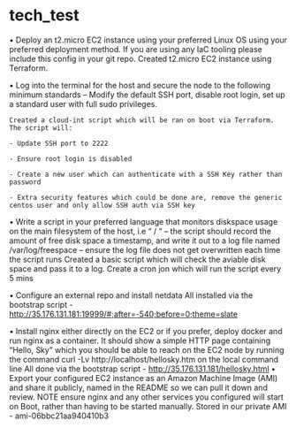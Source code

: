 # tech_test

•	Deploy an t2.micro EC2 instance using your preferred Linux OS using your preferred deployment method. If you are using any IaC tooling please include this config in your git repo. 
    Created t2.micro EC2 instance using Terraform.
    
•	Log into the terminal for the host and secure the node to the following minimum standards – Modify the default SSH port, disable root login, set up a standard user with full sudo privileges.

    Created a cloud-int script which will be ran on boot via Terraform. The script will:
    
    - Update SSH port to 2222
    
    - Ensure root login is disabled
    
    - Create a new user which can authenticate with a SSH Key rather than password
    
    - Extra security features which could be done are, remove the generic centos user and only allow SSH auth via SSH key 
    
•	Write a script in your preferred language that monitors diskspace usage on the main filesystem of the host, i.e “ / “ – the script should record the amount of free disk space a timestamp, and write it out to a log file named /var/log/freespace – ensure the log file does not get overwritten each time the script runs
    Created a basic script which will check the aviable disk space and pass it to a log. 
    Create a cron jon which will run the script every 5 mins

•	Configure an external repo and install netdata
    All installed via the bootstrap script - http://35.176.131.181:19999/#;after=-540;before=0;theme=slate

•	Install nginx either directly on the EC2 or if you prefer, deploy docker and run nginx as a container. It should show a simple HTTP page containing “Hello, Sky” which you should be able to reach on the EC2 node by running the command
curl -Lv http://localhost/hellosky.htm on the local command line
    All done via the bootstrap script - http://35.176.131.181/hellosky.html 
•	Export your configured EC2 instance as an Amazon Machine Image (AMI) and share it publicly, named in the README so we can pull it down and review. NOTE ensure nginx and any other services you configured will start on Boot, rather than having to be started manually.
    Stored in our private AMI - ami-06bbc21aa940410b3
